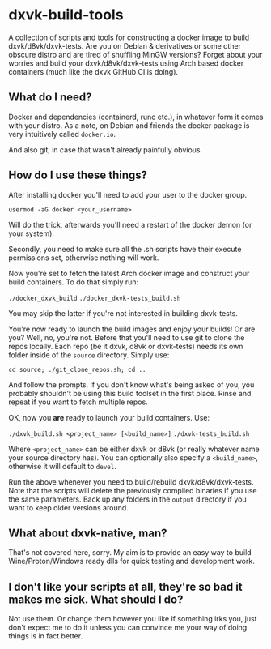 ﻿# dxvk-build-tools

A collection of scripts and tools for constructing a docker image to build dxvk/d8vk/dxvk-tests. Are you on Debian & derivatives or some other obscure distro and are tired of shuffling MinGW versions? Forget about your worries and build your dxvk/d8vk/dxvk-tests using Arch based docker containers (much like the dxvk GitHub CI is doing).

## What do I need?

Docker and dependencies (containerd, runc etc.), in whatever form it comes with your distro. As a note, on Debian and friends the docker package is very intuitively called `docker.io`.

And also git, in case that wasn't already painfully obvious.

## How do I use these things?

After installing docker you'll need to add your user to the docker group.

`usermod -aG docker <your_username>`

Will do the trick, afterwards you'll need a restart of the docker demon (or your system).

Secondly, you need to make sure all the .sh scripts have their execute permissions set, otherwise nothing will work.

Now you're set to fetch the latest Arch docker image and construct your build containers. To do that simply run:

`./docker_dxvk_build`
`./docker_dxvk-tests_build.sh`

You may skip the latter if you're not interested in building dxvk-tests.

You're now ready to launch the build images and enjoy your builds! Or are you? Well, no, you're not. Before that you'll need to use git to clone the repos locally. Each repo (be it dxvk, d8vk or dxvk-tests) needs its own folder inside of the `source` directory. Simply use:

`cd source; ./git_clone_repos.sh; cd ..`

And follow the prompts. If you don't know what's being asked of you, you probably shouldn't be using this build toolset in the first place. Rinse and repeat if you want to fetch multiple repos.

OK, now you **are** ready to launch your build containers. Use:

`./dxvk_build.sh <project_name> [<build_name>]`
`./dxvk-tests_build.sh`

Where `<project_name>` can be either dxvk or d8vk (or really whatever name your source directory has). You can optionally also specify a `<build_name>`, otherwise it will default to `devel`.

Run the above whenever you need to build/rebuild dxvk/d8vk/dxvk-tests. Note that the scripts will delete the previously compiled binaries if you use the same parameters. Back up any folders in the `output` directory if you want to keep older versions around.

## What about dxvk-native, man?

That's not covered here, sorry. My aim is to provide an easy way to build Wine/Proton/Windows ready dlls for quick testing and development work.

## I don't like your scripts at all, they're so bad it makes me sick. What should I do?

Not use them. Or change them however you like if something irks you, just don't expect me to do it unless you can convince me your way of doing things is in fact better.

